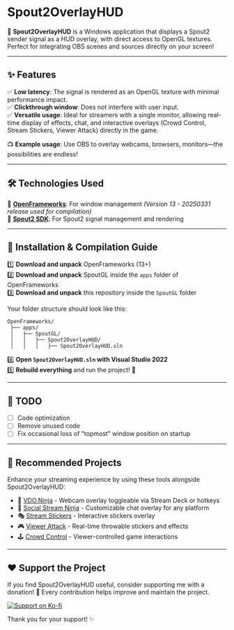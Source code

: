 # Spout2OverlayHUD

🎯 **Spout2OverlayHUD** is a Windows application that displays a Spout2 sender signal as a HUD overlay, with direct access to OpenGL textures. Perfect for integrating OBS scenes and sources directly on your screen!

---

## ✨ Features

✅ **Low latency**: The signal is rendered as an OpenGL texture with minimal performance impact.  
✅ **Clickthrough window**: Does not interfere with user input.  
✅ **Versatile usage**: Ideal for streamers with a single monitor, allowing real-time display of effects, chat, and interactive overlays (Crowd Control, Stream Stickers, Viewer Attack) directly in the game.

📺 **Example usage**: Use OBS to overlay webcams, browsers, monitors—the possibilities are endless!

---

## 🛠️ Technologies Used

🔹 **[OpenFrameworks](https://openframeworks.cc/)**: For window management *(Version 13 - 20250331 release used for compilation)*  
🔹 **[Spout2 SDK](https://spout.zeal.co/)**: For Spout2 signal management and rendering  

---

## 🚀 Installation & Compilation Guide

1️⃣ **Download and unpack** OpenFrameworks (13+)  
2️⃣ **Download and unpack** SpoutGL inside the `apps` folder of OpenFrameworks  
3️⃣ **Download and unpack** this repository inside the `SpoutGL` folder  

Your folder structure should look like this:

```
OpenFrameworks/
 ├── apps/
 │   ├── SpoutGL/
 │   │   ├── Spout2OverlayHUD/
 │   │   │   ├── Spout2OverlayHUD.sln
```

4️⃣ **Open `Spout2OverlayHUD.sln` with Visual Studio 2022**  
5️⃣ **Rebuild everything** and run the project! 🚀

---

## 📝 TODO

- [ ] Code optimization  
- [ ] Remove unused code  
- [ ] Fix occasional loss of "topmost" window position on startup  

---

## 🔗 Recommended Projects

Enhance your streaming experience by using these tools alongside Spout2OverlayHUD:

- 🎥 [VDO.Ninja](https://vdo.ninja/) - Webcam overlay toggleable via Stream Deck or hotkeys  
- 💬 [Social Stream Ninja](https://socialstream.ninja/) - Customizable chat overlay for any platform  
- 🎭 [Stream Stickers](https://streamstickers.com/) - Interactive stickers overlay  
- 🎮 [Viewer Attack](https://www.viewerattack.com/) - Real-time throwable stickers and effects  
- 🕹️ [Crowd Control](https://crowdcontrol.live/) - Viewer-controlled game interactions  

---

## ❤️ Support the Project

If you find Spout2OverlayHUD useful, consider supporting me with a donation! 🚀 Every contribution helps improve and maintain the project.

[![Support on Ko-fi](https://ko-fi.com/img/githubbutton_sm.svg)](https://ko-fi.com/marsic1)

Thank you for your support! ✨
